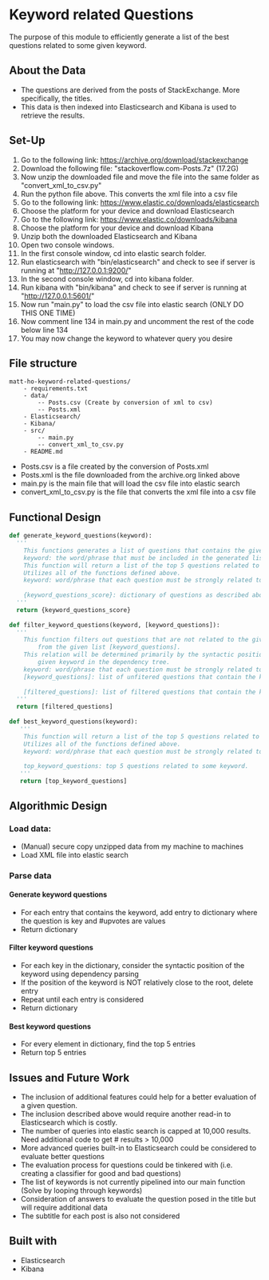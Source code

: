 # Keyword related Questions
The purpose of this module to efficiently generate a list of the best questions related to some given keyword.

## About the Data
- The questions are derived from the posts of StackExchange. More specifically, the titles.
- This data is then indexed into Elasticsearch and Kibana is used to retrieve the results.

## Set-Up
1. Go to the following link: https://archive.org/download/stackexchange
2. Download the following file: "stackoverflow.com-Posts.7z" (17.2G)
3. Now unzip the downloaded file and move the file into the same folder as "convert_xml_to_csv.py"
4. Run the python file above. This converts the xml file into a csv file
5. Go to the following link: https://www.elastic.co/downloads/elasticsearch
6. Choose the platform for your device and download Elasticsearch
7. Go to the following link: https://www.elastic.co/downloads/kibana
8. Choose the platform for your device and download Kibana
9. Unzip both the downloaded Elasticsearch and Kibana
10. Open two console windows. 
11. In the first console window, cd into elastic search folder.
12. Run elasticsearch with "bin/elasticsearch" and check to see if server is running at "http://127.0.0.1:9200/"
13. In the second console window, cd into kibana folder.
14. Run kibana with "bin/kibana" and check to see if server is running at "http://127.0.0.1:5601/"
15. Now run "main.py" to load the csv file into elastic search (ONLY DO THIS ONE TIME)
16. Now comment line 134 in main.py and uncomment the rest of the code below line 134
17. You may now change the keyword to whatever query you desire

## File structure
```
matt-ho-keyword-related-questions/
    - requirements.txt
    - data/ 
        -- Posts.csv (Create by conversion of xml to csv)
        -- Posts.xml
    - Elasticsearch/
    - Kibana/
    - src/
        -- main.py
        -- convert_xml_to_csv.py
    - README.md
```
- Posts.csv is a file created by the conversion of Posts.xml
- Posts.xml is the file downloaded from the archive.org linked above
- main.py is the main file that will load the csv file into elastic search
- convert_xml_to_csv.py is the file that converts the xml file into a csv file

## Functional Design
``` python
def generate_keyword_questions(keyword):
  '''
    This functions generates a list of questions that contains the given keyword.
    keyword: the word/phrase that must be included in the generated list of questions
    This function will return a list of the top 5 questions related to some keyword.
    Utilizes all of the functions defined above.
    keyword: word/phrase that each question must be strongly related to
    
    {keyword_questions_score}: dictionary of questions as described above
  '''
  return {keyword_questions_score}
  
def filter_keyword_questions(keyword, [keyword_questions]):
  '''
    This function filters out questions that are not related to the given keyword 
        from the given list [keyword_questions].
    This relation will be determined primarily by the syntactic position of the 
        given keyword in the dependency tree.
    keyword: word/phrase that each question must be strongly related to
    [keyword_questions]: list of unfitered questions that contain the keyword
    
    [filtered_questions]: list of filtered questions that contain the keyword
  '''
  return [filtered_questions]
  
def best_keyword_questions(keyword):
   '''
    This function will return a list of the top 5 questions related to some keyword.
    Utilizes all of the functions defined above.
    keyword: word/phrase that each question must be strongly related to
    
    top_keyword_questions: top 5 questions related to some keyword.
   '''
   return [top_keyword_questions]
```
## Algorithmic Design
### Load data:
- (Manual) secure copy unzipped data from my machine to machines
- Load XML file into elastic search


### Parse data
#### Generate keyword questions
- For each entry that contains the keyword, add entry to dictionary where the question is key and #upvotes are values
- Return dictionary

#### Filter keyword questions
- For each key in the dictionary, consider the syntactic position of the keyword using dependency parsing
- If the position of the keyword is NOT relatively close to the root, delete entry
- Repeat until each entry is considered
- Return dictionary

#### Best keyword questions
- For every element in dictionary, find the top 5 entries
- Return top 5 entries

## Issues and Future Work
- The inclusion of additional features could help for a better evaluation of a given question.
- The inclusion described above would require another read-in to Elasticsearch which is costly.
- The number of queries into elastic search is capped at 10,000 results. Need additional code to get # results > 10,000
- More advanced queries built-in to Elasticsearch could be considered to evaluate better questions
- The evaluation process for questions could be tinkered with (i.e. creating a classifier for good and bad questions)
- The list of keywords is not currently pipelined into our main function (Solve by looping through keywords)
- Consideration of answers to evaluate the question posed in the title but will require additional data
- The subtitle for each post is also not considered

## Built with
- Elasticsearch
- Kibana

